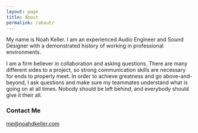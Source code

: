 ```yaml
---
layout: page
title: About
permalink: /about/
---
```


My name is Noah Keller. I am an experienced Audio Engineer and Sound Designer with a demonstrated history of working in professional environments. 

I am a firm believer in collaboration and asking questions. There are many different sides to a project, so strong communication skills are necessary for ends to properly meet. In order to achieve greatness and go above-and-beyond, I ask questions and make sure my teammates understand what is going on at all times. Nobody should be left behind, and everybody should give it their all.

### Contact Me

[me@noahdkeller.com](mailto:email@domain.com)
